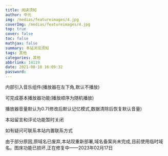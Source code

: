 ```yaml
---
title: 阅读须知
author: 中元
img: /medias/featureimages/4.jpg
coverImg: /medias/featureimages/4.jpg
top: true
cover: false
toc: false
mathjax: false
summary: 本站浏览须知
tags: 其他
categories: 其他
abbrlink: 14119
date: 2021-08-18 16:09:32
password:
---
```



内部引入音乐组件(播放器在左下角,默认不播放)

可完成基本播放器功能(播放顺序为随机播放)

播放器音量默认为0.7(修改后默认记忆模式,数据清除后恢复默认音量)

本站留言和评论功能暂时关闭

如有疑问可联系本站内置联系方式

由于部分原因,原域名已废弃,本站现重新部署,域名备案尚未完成,目前使用临时域名。图床功能已损坏,正在修复中——2023年02月17日